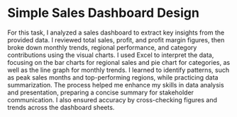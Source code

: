 # Simple Sales Dashboard Design
For this task, I analyzed a sales dashboard to extract key insights from the provided data. I reviewed total sales, profit, and profit margin figures, then broke down monthly trends, regional performance, and category contributions using the visual charts. I used Excel to interpret the data, focusing on the bar charts for regional sales and pie chart for categories, as well as the line graph for monthly trends. I learned to identify patterns, such as peak sales months and top-performing regions, while practicing data summarization. The process helped me enhance my skills in data analysis and presentation, preparing a concise summary for stakeholder communication. I also ensured accuracy by cross-checking figures and trends across the dashboard sheets.
